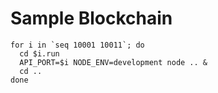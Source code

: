 Sample Blockchain
=================

```shell
for i in `seq 10001 10011`; do
  cd $i.run
  API_PORT=$i NODE_ENV=development node .. &
  cd ..
done
```
